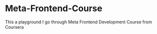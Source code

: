 # Meta-Frontend-Course
This a playground I go through Meta Frontend Development Course from Coursera

